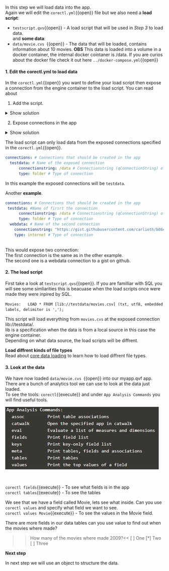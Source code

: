 In this step we will load data into the app.<br> 
Again we will edit the `corectl.yml`{{open}} file but we also need a **load script**: <br>
* `testscript.qvs`{{open}} - A load script that will be used in *Step 3* to load data. 
<br> and **some data**: <br>
* `data/movie.cvs `{{open}} - The data that will be loaded, contains information about 10 movies. 
**OBS** This data is loaded into a volume in a docker container, the internal docker cointaner is /data. If you are curios about the docker file check it out here `../docker-compose.yml`{{open}} 
#### 1. Edit the corectl.yml to load data
In the `corectl.yml`{{open}} you want to define your load script then expose a connection from the engine container to the load script. You can read about 

1. Add the script.
<details> <summary>Show solution</summary>
<p> 
<pre class="file" data-target="clipboard">
engine: localhost:19076 # URL and port to running Qlik Associative Engine instance
app: /myapp.qvf   # App name that the tool should open a session against.
script: /testscript.qvs # Path to a script that should be set in the app
</pre>
</p>
</details>  

2. Expose connections in the app
<details> <summary>Show solution</summary>
<p> 
<pre class="file" data-target="clipboard">
engine: localhost:19076 # URL and port to running Qlik Associative Engine instance
app: /testscript.qvf   # App name that the tool should open a session against.
script: testscript.qvs # Path to a script that should be set in the app
connections: # Connections that should be created in the app
  testdata: # Name of the connection
      connectionstring: /data # Connectionstring (qConnectionString) of the connection. For a folder connector this is an absolute or relative path inside of the engine docker container.
      type: folder # Type of connection

</pre>
</p>
</details>  

The load script can only load data from the exposed connections specified in the `corectl.yml`{{open}}. 
```yml
connections: # Connections that should be created in the app
  testdata: # Name of the exposed connection
      connectionstring: /data # Connectionstring (qConnectionString) of the connection. For a folder connector this is an absolute or relative path inside of the engine docker container.
      type: folder # Type of connection
```
In this example the exposed connections will be `testdata`. 
<br>

Another **example**. 
```yml
connections: # Connections that should be created in the app
 testdata: #Name of firsrt the connection
      connectionstring: /data # Connectionstring (qConnectionString) of the connection. For a folder connector this is an absolute or relative path inside of the engine docker container.
      type: folder # Type of connection
  webdata: # Name of the second connection
    connectionstring: "https://gist.githubusercontent.com/carlioth/b86ede12e75b5756c9f34c0d65a22bb3/raw/e733b74c7c1c5494669b36893a31de5427b7b4fc/MovieInfo.csv" # Connectionstring (qConnectionString) of the connection. For a folder connector this is an absolute or relative path inside of the engine docker container.
    type: internet # Type of connection
 
```
This would expose two connection:<br>
The first connection is the same as in the other example. <br> The second one is a webdata connection to a gist on github.

#### 2. The load script
First take a look at `testscript.qvs`{{open}}. If you are familliar with SQL you will see some simliarities this is beacuase when the load scripts once were made they were inpired by SQL. 
<br>


`
Movies:  
LOAD *
FROM [lib://testdata/movies.csv]
(txt, utf8, embedded labels, delimiter is ',');
`

This script will load everything from `movies.cvs` at the exposed connection lib://testdata/. <br>
lib is a specification when the data is from a local source in this case the engine container.
<br>Depending on what data source, the load scripts will be diffrent. 
<br>

**Load diffrent kinds of file types**<br>
Read about [core data loading](https://github.com/qlik-oss/core-data-loading) to learn how to load diffrent file types. 



#### 3. Look at the data

We have now loaded `data/movie.cvs `{{open}} into our myapp.qvf app. There are a bunch of analytics tool we can use to look at the data just loaded.
<br>
To see the tools: `corectl`{{execute}} and under `App Analysis Commands` you will find useful tools.
<br>

![Analysis](assets/analys.png)

<br>

`corectl fields`{{execute}} - To see what fields is in the app
<br>
`corectl tables`{{execute}} - To see the tables
<br>

We see that we have a field called Movie, lets see what inside. Can you use `corectl values` and specify what field we want to see.
<br>
`corectl values Movie`{{execute}} - To see the values in the Movie field.

There are more fields in our data tables can you use value to find out when the movies where made?

>>How many of the movies where made 2009?<<
[ ] One
[*] Two
[ ] Three


**Next step**

In next step we will use an object to structure the data.